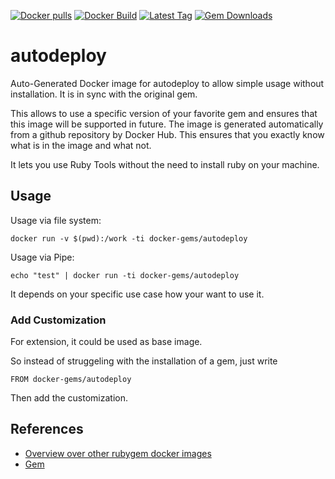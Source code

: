 [![Docker pulls](https://img.shields.io/docker/pulls/rubygem/autodeploy.svg)](https://hub.docker.com/r/rubygem/autodeploy/)
[![Docker Build](https://img.shields.io/docker/automated/rubygem/autodeploy.svg)](https://hub.docker.com/r/rubygem/autodeploy/)
[![Latest Tag](https://img.shields.io/github/tag/docker-rubygem/autodeploy.svg)](https://hub.docker.com/r/rubygem/autodeploy/)
[![Gem Downloads](https://img.shields.io/gem/dt/autodeploy.svg)](https://rubygems.org/gems/autodeploy/)
# autodeploy

Auto-Generated Docker image for autodeploy to allow simple usage without installation.
It is in sync with the original gem.

This allows to use a specific version of your favorite gem and ensures that this image will be supported in future.
The image is generated automatically from a github repository by Docker Hub.
This ensures that you exactly know what is in the image and what not.

It lets you use Ruby Tools without the need to install ruby on your machine.

## Usage

Usage via file system:

`docker run -v $(pwd):/work -ti docker-gems/autodeploy`

Usage via Pipe:

`echo "test" | docker run -ti docker-gems/autodeploy`

It depends on your specific use case how your want to use it.

### Add Customization

For extension, it could be used as base image.

So instead of struggeling with the installation of a gem, just write

`FROM docker-gems/autodeploy`

Then add the customization.

## References

 - [Overview over other rubygem docker images](https://github.com/thinkbot/docker-rubygem)
 - [Gem](https://rubygems.org/gems/autodeploy/)

